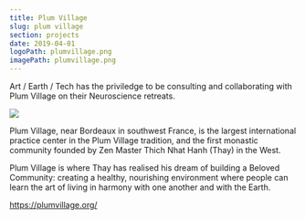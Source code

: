 ```yaml
---
title: Plum Village
slug: plum village
section: projects
date: 2019-04-01
logoPath: plumvillage.png
imagePath: plumvillage.png
---
```


Art / Earth / Tech has the priviledge to be consulting and collaborating with Plum Village on their Neuroscience retreats.

<img src="/images/plumvillage.png">

Plum Village, near Bordeaux in southwest France, is the largest international practice center in the Plum Village tradition, and the first monastic community founded by Zen Master Thich Nhat Hanh (Thay) in the West.

Plum Village is where Thay has realised his dream of building a Beloved Community: creating a healthy, nourishing environment where people can learn the art of living in harmony with one another and with the Earth.

https://plumvillage.org/
